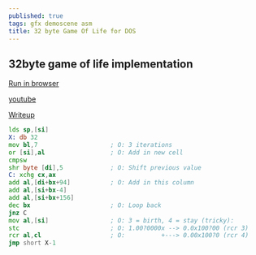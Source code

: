 ```yaml
---
published: true
tags: gfx demoscene asm
title: 32 byte Game Of Life for DOS
---
```

## 32byte game of life implementation

[Run in browser](http://twt86.co/?c=xSQgswcIBKfALQWRAkFeAkD8AoCcAEt18ooE%2BdLY6%2BE%3D)

[youtube](https://www.youtube.com/watch?v=EgqiLf19og4)

[Writeup](http://www.sizecoding.org/wiki/Game_of_Life_32b)

```asm
lds sp,[si]
X: db 32
mov bl,7                    ; O: 3 iterations
or [si],al                  ; O: Add in new cell
cmpsw
shr byte [di],5             ; O: Shift previous value 
C: xchg cx,ax
add al,[di+bx+94]           ; O: Add in this column
add al,[si+bx-4]
add al,[si+bx+156]
dec bx                      ; O: Loop back
jnz C
mov al,[si]                 ; O: 3 = birth, 4 = stay (tricky): 
stc                         ; O: 1.00?0000x --> 0.0x100?00 (rcr 3) 
rcr al,cl                   ; O:          +---> 0.00x100?0 (rcr 4) 
jmp short X-1
```

